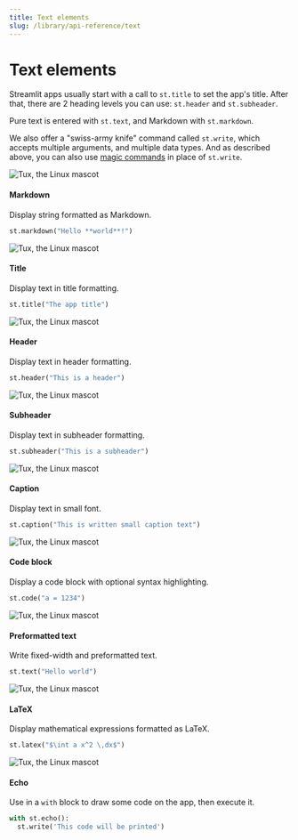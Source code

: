 ```yaml
---
title: Text elements
slug: /library/api-reference/text
---
```


# Text elements

Streamlit apps usually start with a call to `st.title` to set the
app's title. After that, there are 2 heading levels you can use:
`st.header` and `st.subheader`.

Pure text is entered with `st.text`, and Markdown with
`st.markdown`.

We also offer a "swiss-army knife" command called `st.write`, which accepts
multiple arguments, and multiple data types. And as described above, you can
also use [magic commands](/library/api-reference/write-magic/magic) in place of `st.write`.

<TileContainer>
<RefCard href="/library/api-reference/text/st.markdown">

<Image pure alt="Tux, the Linux mascot" src="/img/data-table.png" />

#### Markdown

Display string formatted as Markdown.

```python
st.markdown("Hello **world**!")
```

</RefCard>
<RefCard href="/library/api-reference/text/st.title">

<Image pure alt="Tux, the Linux mascot" src="/img/data-table.png" />

#### Title

Display text in title formatting.

```python
st.title("The app title")
```

</RefCard>
<RefCard href="/library/api-reference/text/st.header">

<Image pure alt="Tux, the Linux mascot" src="/img/data-table.png" />

#### Header

Display text in header formatting.

```python
st.header("This is a header")
```

</RefCard>
<RefCard href="/library/api-reference/text/st.subheader">

<Image pure alt="Tux, the Linux mascot" src="/img/data-table.png" />

#### Subheader

Display text in subheader formatting.

```python
st.subheader("This is a subheader")
```

</RefCard>
<RefCard href="/library/api-reference/text/st.caption">

<Image pure alt="Tux, the Linux mascot" src="/img/data-table.png" />

#### Caption

Display text in small font.

```python
st.caption("This is written small caption text")
```

</RefCard>
<RefCard href="/library/api-reference/text/st.code">

<Image pure alt="Tux, the Linux mascot" src="/img/data-table.png" />

#### Code block

Display a code block with optional syntax highlighting.

```python
st.code("a = 1234")
```

</RefCard>
<RefCard href="/library/api-reference/text/st.text">

<Image pure alt="Tux, the Linux mascot" src="/img/data-table.png" />

#### Preformatted text

Write fixed-width and preformatted text.

```python
st.text("Hello world")
```

</RefCard>
<RefCard href="/library/api-reference/text/st.latex">

<Image pure alt="Tux, the Linux mascot" src="/img/data-table.png" />

#### LaTeX

Display mathematical expressions formatted as LaTeX.

```python
st.latex("$\int a x^2 \,dx$")
```

</RefCard>
<RefCard href="/library/api-reference/text/st.echo">

<Image pure alt="Tux, the Linux mascot" src="/img/data-table.png" />

#### Echo

Use in a `with` block to draw some code on the app, then execute it.

```python
with st.echo():
  st.write('This code will be printed')
```

</RefCard>
</TileContainer>